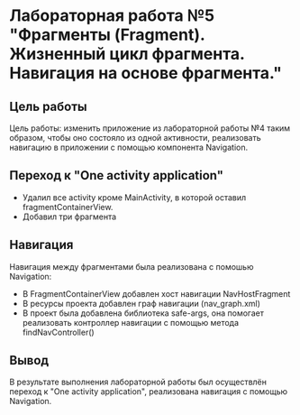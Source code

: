 # Лабораторная работа №5 "Фрагменты (Fragment). Жизненный цикл фрагмента. Навигация на основе фрагмента."

## Цель работы
Цель работы: изменить приложение из лабораторной работы №4 таким образом, чтобы оно состояло из одной активности,
реализовать навигацию в приложении с помощью компонента Navigation.

## Переход к "One activity application"
- Удалил все activity кроме MainActivity, в которой оставил fragmentContainerView.
- Добавил три фрагмента

## Навигация
Навигация между фрагментами была реализована с помошью Navigation:
- В FragmentContainerView добавлен хост навигации NavHostFragment
- В ресурсы проекта добавлен граф навигации (nav_graph.xml) 
- В проект была добавлена  библиотека safe-args, она помогает реализовать  контроллер навигации с помощью метода findNavController()

## Вывод
В результате выполнения лабораторной работы был осуществлён переход к "One activity application", реализована навигация с помощью Navigation.